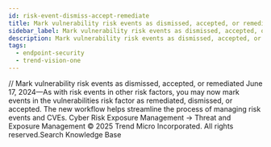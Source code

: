 ```yaml
---
id: risk-event-dismiss-accept-remediate
title: Mark vulnerability risk events as dismissed, accepted, or remediated
sidebar_label: Mark vulnerability risk events as dismissed, accepted, or remediated
description: Mark vulnerability risk events as dismissed, accepted, or remediated
tags:
  - endpoint-security
  - trend-vision-one
---
```


/*<![CDATA[*/ $('#title').html($('meta[name=map-description]').attr('content')); /*]]>*/ Mark vulnerability risk events as dismissed, accepted, or remediated June 17, 2024—As with risk events in other risk factors, you may now mark events in the vulnerabilities risk factor as remediated, dismissed, or accepted. The new workflow helps streamline the process of managing risk events and CVEs. Cyber Risk Exposure Management → Threat and Exposure Management © 2025 Trend Micro Incorporated. All rights reserved.Search Knowledge Base